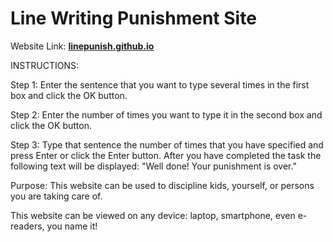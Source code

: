 # Line Writing Punishment Site
Website Link: **[linepunish.github.io](https://linepunish.github.io/)**

INSTRUCTIONS: 

Step 1:
Enter the sentence that you want to type several times in the first box and click the OK button.

Step 2:
Enter the number of times you want to type it in the second box and click the OK button.

Step 3:
Type that sentence the number of times that you have specified and press Enter or click the Enter button.
After you have completed the task the following text will be displayed:
"Well done! Your punishment is over."

Purpose:
This website can be used to discipline kids, yourself, or persons you are taking care of.

This website can be viewed on any device: laptop, smartphone, even e-readers, you name it!

